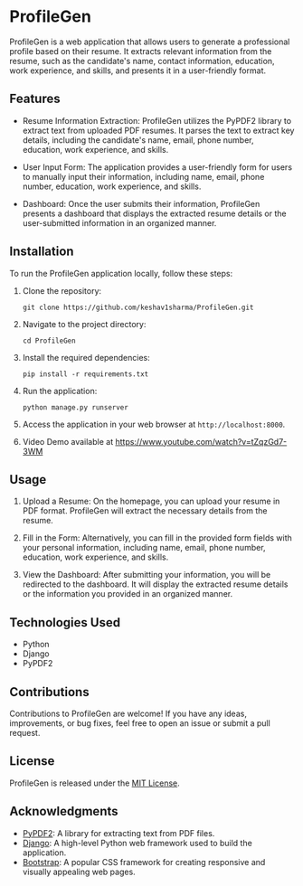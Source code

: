 # ProfileGen

ProfileGen is a web application that allows users to generate a professional profile based on their resume. It extracts relevant information from the resume, such as the candidate's name, contact information, education, work experience, and skills, and presents it in a user-friendly format.

## Features

- Resume Information Extraction: ProfileGen utilizes the PyPDF2 library to extract text from uploaded PDF resumes. It parses the text to extract key details, including the candidate's name, email, phone number, education, work experience, and skills.

- User Input Form: The application provides a user-friendly form for users to manually input their information, including name, email, phone number, education, work experience, and skills.

- Dashboard: Once the user submits their information, ProfileGen presents a dashboard that displays the extracted resume details or the user-submitted information in an organized manner.

## Installation

To run the ProfileGen application locally, follow these steps:

1. Clone the repository:

   ```
   git clone https://github.com/keshav1sharma/ProfileGen.git
   ```

2. Navigate to the project directory:

   ```
   cd ProfileGen
   ```

3. Install the required dependencies:

   ```
   pip install -r requirements.txt
   ```

4. Run the application:

   ```
   python manage.py runserver
   ```

5. Access the application in your web browser at `http://localhost:8000`.

6. Video Demo available at https://www.youtube.com/watch?v=tZqzGd7-3WM

## Usage

1. Upload a Resume: On the homepage, you can upload your resume in PDF format. ProfileGen will extract the necessary details from the resume.

2. Fill in the Form: Alternatively, you can fill in the provided form fields with your personal information, including name, email, phone number, education, work experience, and skills.

3. View the Dashboard: After submitting your information, you will be redirected to the dashboard. It will display the extracted resume details or the information you provided in an organized manner.

## Technologies Used

- Python
- Django
- PyPDF2

## Contributions

Contributions to ProfileGen are welcome! If you have any ideas, improvements, or bug fixes, feel free to open an issue or submit a pull request.

## License

ProfileGen is released under the [MIT License](LICENSE).

## Acknowledgments

- [PyPDF2](https://pythonhosted.org/PyPDF2/): A library for extracting text from PDF files.
- [Django](https://www.djangoproject.com/): A high-level Python web framework used to build the application.
- [Bootstrap](https://getbootstrap.com/): A popular CSS framework for creating responsive and visually appealing web pages.
  
